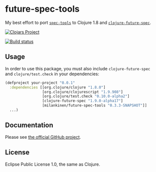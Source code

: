 # future-spec-tools 

My best effort to port [`spec-tools`](https://github.com/metosin/spec-tools) to
Clojure 1.8 and [`clojure-future-spec`](https://github.com/tonsky/clojure-future-spec).

[![Clojars Project](http://clojars.org/milankinen/future-spec-tools/latest-version.svg)](http://clojars.org/milankinen/future-spec-tools)

[![Build status](https://img.shields.io/travis/milankinen/future-spec-tools/clojure-1.8.svg?style=flat-square)](https://travis-ci.org/milankinen/future-spec-tools)

## Usage

In order to use this package, you must also include `clojure-future-spec` and 
`clojure/test.check` in your dependencies:

```clj 
(defproject your-project "0.0.1"
  :dependencies [[org.clojure/clojure "1.8.0"]
                 [org.clojure/clojurescript "1.9.908"]
                 [org.clojure/test.check "0.10.0-alpha2"]
                 [clojure-future-spec "1.9.0-alpha17"]
                 [milankinen/future-spec-tools "0.3.3-SNAPSHOT"]]
  ...)
```

## Documentation

Please see [the official GitHub project](https://github.com/metosin/spec-tools).

## License

Eclipse Public License 1.0, the same as Clojure.
